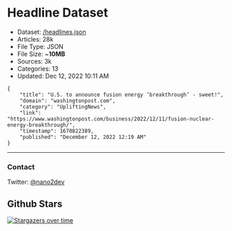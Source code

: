 # Headline Dataset

- Dataset: [/headlines.json](https://raw.githubusercontent.com/fwd/news/master/headlines.json) 
- Articles: 28k
- File Type: JSON
- File Size: ~**10MB**
- Sources: 3k
- Categories: 13
- Updated: Dec 12, 2022 10:11 AM

```
{
    "title": "U.S. to announce fusion energy ‘breakthrough’ - sweet!",
    "domain": "washingtonpost.com",
    "category": "UpliftingNews",
    "link": "https://www.washingtonpost.com/business/2022/12/11/fusion-nuclear-energy-breakthrough/",
    "timestamp": 1670822389,
    "published": "December 12, 2022 12:19 AM"
}
```

---

### Contact 

Twitter: [@nano2dev](https://twitter.com/nano2dev)

## Github Stars

[![Stargazers over time](https://starchart.cc/fwd/news.svg)](https://starchart.cc/fwd/news)
